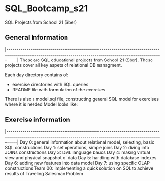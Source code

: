 # SQL_Bootcamp_s21
SQL Projects from School 21 (Sber)

## General Information
|-----------------------------------------------------------------------------------------------------------------------------------------------------------------|
These are SQL educational projects from School 21 (Sber). These projects cover all key aspets of relational DB managment.

Each day directory contains of:
- exercise directories with SQL queries
- README file with formulation of the exercises

There is also a model.sql file, constructing general SQL model for exercises where it is needed
Model looks like:

## Exercise information
|-----------------------------------------------------------------------------------------------------------------------------------------------------------------|
Day 0: general information about relational model, selecting, basic SQL constructions
Day 1: set operations, simple joins
Day 2: diving into JOINs constructions
Day 3: DML language basics
Day 4: making virtual view and physical snapshot of data 
Day 5: handling with database indexes 
Day 6: adding new features into data model 
Day 7: using specific OLAP constructions
Team 00: implementing a quick solution on SQL to achieve results of Traveling Salesman Problem

